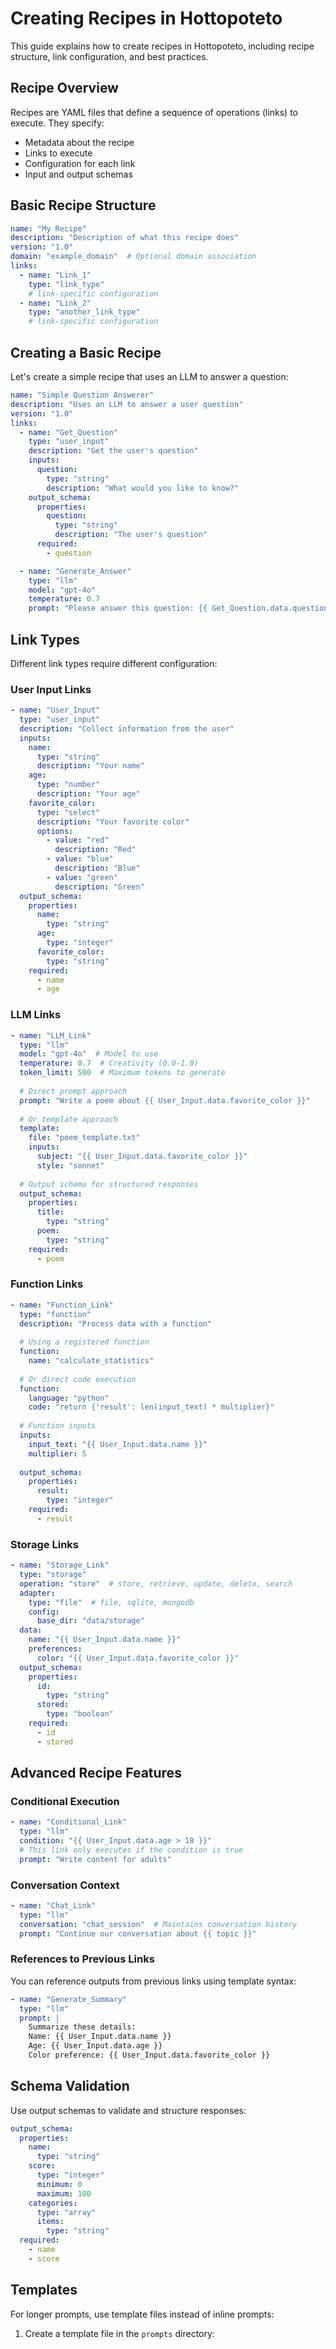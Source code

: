 # Creating Recipes in Hottopoteto

This guide explains how to create recipes in Hottopoteto, including recipe structure, link configuration, and best practices.

## Recipe Overview

Recipes are YAML files that define a sequence of operations (links) to execute. They specify:

- Metadata about the recipe
- Links to execute
- Configuration for each link
- Input and output schemas

## Basic Recipe Structure

```yaml
name: "My Recipe"
description: "Description of what this recipe does"
version: "1.0"
domain: "example_domain"  # Optional domain association
links:
  - name: "Link_1"
    type: "link_type"
    # link-specific configuration
  - name: "Link_2"
    type: "another_link_type"
    # link-specific configuration
```

## Creating a Basic Recipe

Let's create a simple recipe that uses an LLM to answer a question:

```yaml
name: "Simple Question Answerer"
description: "Uses an LLM to answer a user question"
version: "1.0"
links:
  - name: "Get_Question"
    type: "user_input"
    description: "Get the user's question"
    inputs:
      question:
        type: "string"
        description: "What would you like to know?"
    output_schema:
      properties:
        question:
          type: "string"
          description: "The user's question"
      required:
        - question

  - name: "Generate_Answer"
    type: "llm"
    model: "gpt-4o"
    temperature: 0.7
    prompt: "Please answer this question: {{ Get_Question.data.question }}"
```

## Link Types

Different link types require different configuration:

### User Input Links

```yaml
- name: "User_Input"
  type: "user_input"
  description: "Collect information from the user"
  inputs:
    name:
      type: "string"
      description: "Your name"
    age:
      type: "number"
      description: "Your age"
    favorite_color:
      type: "select"
      description: "Your favorite color"
      options:
        - value: "red"
          description: "Red"
        - value: "blue"
          description: "Blue"
        - value: "green"
          description: "Green"
  output_schema:
    properties:
      name:
        type: "string"
      age:
        type: "integer"
      favorite_color:
        type: "string"
    required:
      - name
      - age
```

### LLM Links

```yaml
- name: "LLM_Link"
  type: "llm"
  model: "gpt-4o"  # Model to use
  temperature: 0.7  # Creativity (0.0-1.0)
  token_limit: 500  # Maximum tokens to generate
  
  # Direct prompt approach
  prompt: "Write a poem about {{ User_Input.data.favorite_color }}"
  
  # Or template approach
  template:
    file: "poem_template.txt"
    inputs:
      subject: "{{ User_Input.data.favorite_color }}"
      style: "sonnet"
  
  # Output schema for structured responses
  output_schema:
    properties:
      title:
        type: "string"
      poem:
        type: "string"
    required:
      - poem
```

### Function Links

```yaml
- name: "Function_Link"
  type: "function"
  description: "Process data with a function"
  
  # Using a registered function
  function:
    name: "calculate_statistics"
  
  # Or direct code execution
  function:
    language: "python"
    code: "return {'result': len(input_text) * multiplier}"
  
  # Function inputs
  inputs:
    input_text: "{{ User_Input.data.name }}"
    multiplier: 5
    
  output_schema:
    properties:
      result:
        type: "integer"
    required:
      - result
```

### Storage Links

```yaml
- name: "Storage_Link"
  type: "storage"
  operation: "store"  # store, retrieve, update, delete, search
  adapter:
    type: "file"  # file, sqlite, mongodb
    config:
      base_dir: "data/storage"
  data:
    name: "{{ User_Input.data.name }}"
    preferences:
      color: "{{ User_Input.data.favorite_color }}"
  output_schema:
    properties:
      id:
        type: "string"
      stored:
        type: "boolean"
    required:
      - id
      - stored
```

## Advanced Recipe Features

### Conditional Execution

```yaml
- name: "Conditional_Link"
  type: "llm"
  condition: "{{ User_Input.data.age > 18 }}"
  # This link only executes if the condition is true
  prompt: "Write content for adults"
```

### Conversation Context

```yaml
- name: "Chat_Link"
  type: "llm"
  conversation: "chat_session"  # Maintains conversation history
  prompt: "Continue our conversation about {{ topic }}"
```

### References to Previous Links

You can reference outputs from previous links using template syntax:

```yaml
- name: "Generate_Summary"
  type: "llm"
  prompt: |
    Summarize these details:
    Name: {{ User_Input.data.name }}
    Age: {{ User_Input.data.age }}
    Color preference: {{ User_Input.data.favorite_color }}
```

## Schema Validation

Use output schemas to validate and structure responses:

```yaml
output_schema:
  properties:
    name:
      type: "string"
    score:
      type: "integer"
      minimum: 0
      maximum: 100
    categories:
      type: "array"
      items:
        type: "string"
  required:
    - name
    - score
```

## Templates

For longer prompts, use template files instead of inline prompts:

1. Create a template file in the `prompts` directory:
